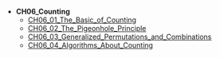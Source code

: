 * **CH06_Counting**
    * [CH06_01_The_Basic_of_Counting](/math/Discrete_Mathematics_Explained_in_Detail-master/CH06_Counting/CH06_01_The_Basic_of_Counting.md)
    * [CH06_02_The_Pigeonhole_Principle](/math/Discrete_Mathematics_Explained_in_Detail-master/CH06_Counting/CH06_02_The_Pigeonhole_Principle.md)
    * [CH06_03_Generalized_Permutations_and_Combinations](/math/Discrete_Mathematics_Explained_in_Detail-master/CH06_Counting/CH06_03_Generalized_Permutations_and_Combinations.md)
    * [CH06_04_Algorithms_About_Counting](/math/Discrete_Mathematics_Explained_in_Detail-master/CH06_Counting/CH06_04_Algorithms_About_Counting.md)
    